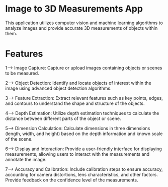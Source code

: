 # Image to 3D Measurements App
This application utilizes computer vision and machine learning algorithms to analyze images and provide accurate 3D measurements of objects within them.

# Features
1--> Image Capture: Capture or upload images containing objects or scenes to be measured.

2--> Object Detection: Identify and locate objects of interest within the image using advanced object detection algorithms.

3--> Feature Extraction: Extract relevant features such as key points, edges, and contours to understand the shape and structure of the objects.

4--> Depth Estimation: Utilize depth estimation techniques to calculate the distance between different parts of the object or scene.

5--> Dimension Calculation: Calculate dimensions in three dimensions (length, width, and height) based on the depth information and known scale of the scene.

6--> Display and Interaction: Provide a user-friendly interface for displaying measurements, allowing users to interact with the measurements and annotate the image.

7--> Accuracy and Calibration: Include calibration steps to ensure accuracy, accounting for camera distortions, lens characteristics, and other factors. Provide feedback on the confidence level of the measurements.
